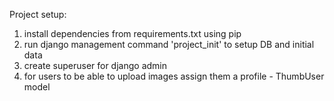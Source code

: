 Project setup:

1. install dependencies from requirements.txt using pip
2. run django management command 'project_init' to setup DB and initial data
3. create superuser for django admin
4. for users to be able to upload images assign them a profile - ThumbUser model
